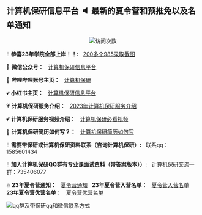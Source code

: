 ## 计算机保研信息平台 :speaker: 最新的夏令营和预推免以及名单通知

<p align="center"> 
  <img src="https://profile-counter.glitch.me/jsjby/count.svg" alt ="访问次数" title ="访问次数"/>
</p>

:bangbang: **恭喜23年学院全部上岸！！:** &nbsp; [200多个985录取截图](https://mp.weixin.qq.com/s/jeCpdNB8pRGNWEeiWPE6Tw) <br />

:heartbeat: **微信公众号：**  &nbsp; [计算机保研信息平台](https://mp.weixin.qq.com/s/EEEoK8YZXddrS9m9SOTwDQ)

:revolving_hearts: **哔哩哔哩账号主页：**  &nbsp; [计算机保研](https://space.bilibili.com/258646084?)

:two_hearts: **小红书主页：**  &nbsp; [计算机保研信息平台](https://www.xiaohongshu.com/user/profile/558ce88b874dfa0e75b5d7e5)

:heartpulse: **计算机保研服务介绍：**  &nbsp; <a href="https://github.com/jsjby/jsjby_2023/blob/main/PDF/23年计算机保研方案.pdf" target="_blank">2023年计算机保研服务介绍</a>

:two_hearts: **计算机保研服务视频介绍：**  &nbsp; [计算机保研必看视频](https://www.bilibili.com/video/BV1Fj411u7zn/?spm_id_from=333.999.0.0&vd_source=7c9ce7d55b7c6574f2790a234db68a8f)

:heartbeat: **计算机保研简历如何写？：**  &nbsp; [计算机保研简历如何写](https://www.bilibili.com/video/BV1Re411d7u1/?vd_source=7c9ce7d55b7c6574f2790a234db68a8f)

:bangbang: **需要带保研或计算机保研资料联系（咨询计算机保研）:** &nbsp; 联系qq：1585601434 <br />

:bangbang: **加入计算机保研QQ群有专业课面试资料（带答案版本））:** &nbsp; 计算机保研交流一群：735406077    <br />

:fire: **23年夏令营通知：**  &nbsp; [夏令营通知](https://github.com/jsjby/jsjby_2023/tree/main) &nbsp;  **23年夏令营入营名单：**  &nbsp; [夏令营入营名单](https://github.com/jsjby/jsjby23_ruying) &nbsp; **23年夏令营优营名单：**  &nbsp; [夏令营优营名单](https://github.com/jsjby/youying)

![qq群及带保研qq和微信联系方式](https://github.com/jsjby/jsjby/blob/main/logo.png)




